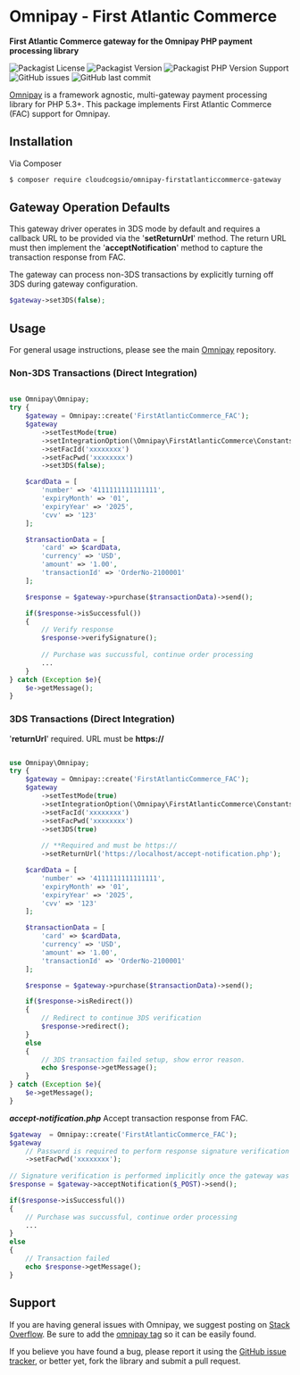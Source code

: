 # Omnipay - First Atlantic Commerce

**First Atlantic Commerce gateway for the Omnipay PHP payment processing library**

![Packagist License](https://img.shields.io/packagist/l/cloudcogsio/omnipay-firstatlanticcommerce-gateway) ![Packagist Version](https://img.shields.io/packagist/v/cloudcogsio/omnipay-firstatlanticcommerce-gateway) ![Packagist PHP Version Support](https://img.shields.io/packagist/php-v/cloudcogsio/omnipay-firstatlanticcommerce-gateway) ![GitHub issues](https://img.shields.io/github/issues/cloudcogsio/omnipay-firstatlanticcommerce-gateway) ![GitHub last commit](https://img.shields.io/github/last-commit/cloudcogsio/omnipay-firstatlanticcommerce-gateway) 

[Omnipay](https://github.com/thephpleague/omnipay) is a framework agnostic, multi-gateway payment
processing library for PHP 5.3+. This package implements First Atlantic Commerce (FAC) support for Omnipay.

## Installation
Via Composer

``` bash
$ composer require cloudcogsio/omnipay-firstatlanticcommerce-gateway
```
## Gateway Operation Defaults
This gateway driver operates in 3DS mode by default and requires a callback URL to be provided via the '**setReturnUrl**' method. The return URL must then implement the '**acceptNotification**' method to capture the transaction response from FAC.

The gateway can process non-3DS transactions by explicitly turning off 3DS during gateway configuration. 
```php
$gateway->set3DS(false);
```

## Usage
For general usage instructions, please see the main [Omnipay](https://github.com/thephpleague/omnipay) repository.

### Non-3DS Transactions (Direct Integration)
``` php

use Omnipay\Omnipay;
try {
    $gateway = Omnipay::create('FirstAtlanticCommerce_FAC');
    $gateway
        ->setTestMode(true)
        ->setIntegrationOption(\Omnipay\FirstAtlanticCommerce\Constants::GATEWAY_INTEGRATION_DIRECT)
        ->setFacId('xxxxxxxx')
        ->setFacPwd('xxxxxxxx')
        ->set3DS(false);

    $cardData = [
        'number' => '4111111111111111',
        'expiryMonth' => '01',
        'expiryYear' => '2025',
        'cvv' => '123'
    ];

    $transactionData = [
        'card' => $cardData,
        'currency' => 'USD',
        'amount' => '1.00',
        'transactionId' => 'OrderNo-2100001'
    ];

    $response = $gateway->purchase($transactionData)->send();

    if($response->isSuccessful())
    {
        // Verify response
        $response->verifySignature();
        
        // Purchase was succussful, continue order processing
        ...
    }
} catch (Exception $e){
    $e->getMessage();
}
```

### 3DS Transactions (Direct Integration)
'**returnUrl**' required. URL must be **https://**
``` php

use Omnipay\Omnipay;
try {
    $gateway = Omnipay::create('FirstAtlanticCommerce_FAC');
    $gateway
        ->setTestMode(true)
        ->setIntegrationOption(\Omnipay\FirstAtlanticCommerce\Constants::GATEWAY_INTEGRATION_DIRECT)
        ->setFacId('xxxxxxxx')
        ->setFacPwd('xxxxxxxx')
        ->set3DS(true)
        
        // **Required and must be https://
        ->setReturnUrl('https://localhost/accept-notification.php');

    $cardData = [
        'number' => '4111111111111111',
        'expiryMonth' => '01',
        'expiryYear' => '2025',
        'cvv' => '123'
    ];

    $transactionData = [
        'card' => $cardData,
        'currency' => 'USD',
        'amount' => '1.00',
        'transactionId' => 'OrderNo-2100001'
    ];

    $response = $gateway->purchase($transactionData)->send();

    if($response->isRedirect())
    {
	    // Redirect to continue 3DS verification
        $response->redirect();
    }
    else 
    {
	    // 3DS transaction failed setup, show error reason.
        echo $response->getMessage();
    }
} catch (Exception $e){
    $e->getMessage();
}
```
***accept-notification.php***
Accept transaction response from FAC.
```php
$gateway  = Omnipay::create('FirstAtlanticCommerce_FAC');
$gateway    
    // Password is required to perform response signature verification
    ->setFacPwd('xxxxxxxx');
    
// Signature verification is performed implicitly once the gateway was initialized with the password.
$response = $gateway->acceptNotification($_POST)->send();

if($response->isSuccessful())
{       
    // Purchase was succussful, continue order processing
    ...
}
else 
{
    // Transaction failed
    echo $response->getMessage();
}
```

## Support

If you are having general issues with Omnipay, we suggest posting on [Stack Overflow](http://stackoverflow.com/). Be sure to add the [omnipay tag](http://stackoverflow.com/questions/tagged/omnipay) so it can be easily found.


If you believe you have found a bug, please report it using the [GitHub issue tracker](https://github.com/cloudcogsio/omnipay-firstatlanticcommerce-gateway/issues), or better yet, fork the library and submit a pull request.
